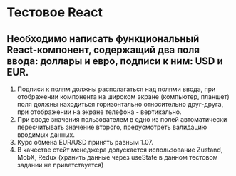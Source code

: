# Тестовое React

## Необходимо написать функциональный React-компонент, содержащий два поля ввода: доллары и евро, подписи к ним: USD и EUR.

1. Подписи к полям должны располагаться над полями ввода, при отображении компонента на широком экране (компьютер, планшет) поля должны находиться горизонтально относительно друг-друга, при отображении на экране телефона - вертикально.
2. При вводе значения пользователем в одно из полей автоматически пересчитывать значение второго, предусмотреть валидацию вводимых данных.
3. Курс обмена EUR/USD принять равным 1.07.
4. В качестве стейт менеджера допускается использование Zustand, MobX, Redux (хранить данные через useState в данном тестовом задании не приветствуется)
